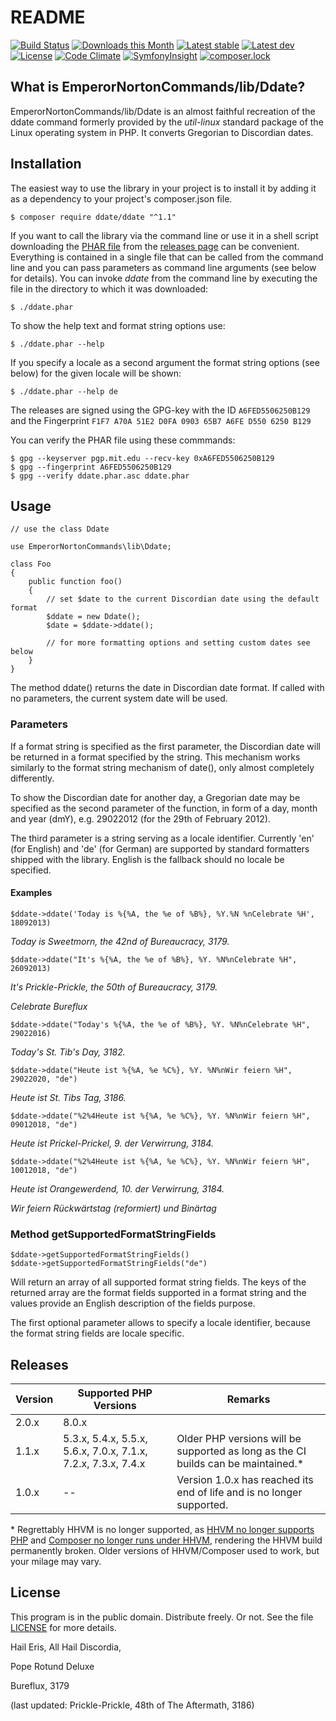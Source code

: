 # README

[![Build Status](https://travis-ci.org/dweichert/Ddate.svg?branch=master)](https://travis-ci.org/dweichert/Ddate)
[![Downloads this Month](https://img.shields.io/packagist/dm/ddate/ddate.svg?style=flat)](https://packagist.org/packages/ddate/ddate)
[![Latest stable](https://img.shields.io/packagist/v/ddate/ddate.svg?style=flat&label=stable)](https://packagist.org/packages/ddate/ddate)
[![Latest dev](https://img.shields.io/packagist/vpre/ddate/ddate.svg?style=flat&label=unstable)](https://packagist.org/packages/ddate/ddate)
[![License](https://img.shields.io/packagist/l/ddate/ddate.svg?style=flat&label=license)](https://packagist.org/packages/ddate/ddate)
[![Code Climate](https://codeclimate.com/github/dweichert/Ddate/badges/gpa.svg)](https://codeclimate.com/github/dweichert/Ddate)
[![SymfonyInsight](https://insight.symfony.com/projects/adbb07bc-edaa-4d6e-a113-0b766de6687a/mini.svg)](https://insight.symfony.com/projects/adbb07bc-edaa-4d6e-a113-0b766de6687a)
[![composer.lock](https://poser.pugx.org/ddate/ddate/composerlock)](https://packagist.org/packages/ddate/ddate)

## What is EmperorNortonCommands/lib/Ddate?

EmperorNortonCommands/lib/Ddate is an almost faithful recreation of the ddate
command formerly provided by the *util-linux* standard package of the Linux
operating system in PHP. It converts Gregorian to Discordian dates.

## Installation

The easiest way to use the library in your project is to install it by adding
it as a dependency to your project's composer.json file.

    $ composer require ddate/ddate "^1.1"
    
If you want to call the library via the command line or use it in a shell
script downloading the
[PHAR file](https://en.wikipedia.org/wiki/PHAR_(file_format)) from the
[releases page](https://github.com/dweichert/Ddate/releases/latest) can be
convenient. Everything is contained in a single file that can be called from
the command line and you can pass parameters as command line arguments (see
below for details). You can invoke *ddate* from the command line by executing
the file in the directory to which it was downloaded:
    
    $ ./ddate.phar

To show the help text and format string options use:

    $ ./ddate.phar --help

If you specify a locale as a second argument the format string options
(see below) for the given locale will be shown:

    $ ./ddate.phar --help de
    
The releases are signed using the GPG-key with the ID 
```A6FED5506250B129``` and the Fingerprint ```F1F7 A70A 51E2 D0FA 0903
65B7 A6FE D550 6250 B129```

You can verify the PHAR file using these commmands:

    $ gpg --keyserver pgp.mit.edu --recv-key 0xA6FED5506250B129
    $ gpg --fingerprint A6FED5506250B129
    $ gpg --verify ddate.phar.asc ddate.phar

## Usage

```
// use the class Ddate

use EmperorNortonCommands\lib\Ddate;

class Foo
{
    public function foo()
    {
        // set $date to the current Discordian date using the default format
        $ddate = new Ddate();
        $date = $ddate->ddate();

        // for more formatting options and setting custom dates see below
    }
}
```

The method ddate() returns the date in Discordian date format. If called
with no parameters, the current system date will be used. 

### Parameters

If a format string is specified as the first parameter, the Discordian date
will be returned in a format specified by the string. This mechanism works
similarly to the format string mechanism of date(), only almost completely
differently.

To show the Discordian date for another day, a Gregorian date may be
specified as the second parameter of the function, in form of a day, month
and year (dmY), e.g. 29022012 (for the 29th of February 2012).

The third parameter is a string serving as a locale identifier. Currently
'en' (for English) and 'de' (for German) are supported by standard
formatters shipped with the library. English is the fallback should no
locale be specified.

#### Examples

    $ddate->ddate('Today is %{%A, the %e of %B%}, %Y.%N %nCelebrate %H', 18092013)

*Today is Sweetmorn, the 42nd of Bureaucracy, 3179.*

    $ddate->ddate("It's %{%A, the %e of %B%}, %Y. %N%nCelebrate %H", 26092013)

*It's Prickle-Prickle, the 50th of Bureaucracy, 3179.*

*Celebrate Bureflux*

    $ddate->ddate("Today's %{%A, the %e of %B%}, %Y. %N%nCelebrate %H", 29022016)

*Today's St. Tib's Day, 3182.*

    $ddate->ddate("Heute ist %{%A, %e %C%}, %Y. %N%nWir feiern %H", 29022020, "de")
    
*Heute ist St. Tibs Tag, 3186.*

    $ddate->ddate("%2%4Heute ist %{%A, %e %C%}, %Y. %N%nWir feiern %H", 09012018, "de")
    
*Heute ist Prickel-Prickel, 9. der Verwirrung, 3184.*

    $ddate->ddate("%2%4Heute ist %{%A, %e %C%}, %Y. %N%nWir feiern %H", 10012018, "de")

*Heute ist Orangewerdend, 10. der Verwirrung, 3184.* 

*Wir feiern Rückwärtstag (reformiert) und Binärtag*

### Method getSupportedFormatStringFields

    $ddate->getSupportedFormatStringFields()
    $ddate->getSupportedFormatStringFields("de")

Will return an array of all supported format string fields. The keys of
the returned array are the format fields supported in a format string and
the values provide an English description of the fields purpose.

The first optional parameter allows to specify a locale identifier, because
the format string fields are locale specific.

##  Releases

| Version | Supported PHP Versions                                                  | Remarks                                                                 |
|---------|-------------------------------------------------------------------------|-------------------------------------------------------------------------|
| 2.0.x   | 8.0.x                                                                   |                                                                         |
| 1.1.x   | 5.3.x, 5.4.x, 5.5.x, 5.6.x, 7.0.x, 7.1.x, 7.2.x, 7.3.x, 7.4.x           | Older PHP versions will be supported as long as the CI builds can be maintained.\* |
| 1.0.x   | --                                                                      | Version 1.0.x has reached its end of life and is  no longer supported.  |

\* Regrettably HHVM is no longer supported, as [HHVM no longer supports PHP](https://hhvm.com/blog/2018/09/12/end-of-php-support-future-of-hack.html) and [Composer no longer runs under HHVM](https://hhvm.com/blog/2019/02/11/hhvm-4.0.0.html), rendering the HHVM build permanently broken. Older versions of HHVM/Composer used to work, but your milage may vary.

## License

This program is in the public domain. Distribute freely. Or not.
See the file [LICENSE](LICENSE) for more details.


Hail Eris, All Hail Discordia,

Pope Rotund Deluxe

Bureflux, 3179

(last updated: Prickle-Prickle, 48th of The Aftermath, 3186)
